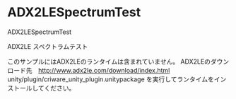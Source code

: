 # ADX2LESpectrumTest
ADX2LESpectrumTest

ADX2LE スペクトラムテスト  

このサンプルにはADX2LEのランタイムは含まれていません。 
ADX2LEのダウンロード先　http://www.adx2le.com/download/index.html  
unity/plugin/criware_unity_plugin.unitypackage
を実行してランタイムをインストールしてください。

